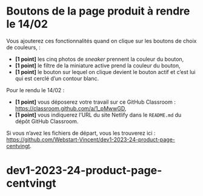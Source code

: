 # Boutons de la page produit à rendre le 14/02

Vous ajouterez ces fonctionnalités quand on clique sur les boutons de choix de couleurs, :

- **[1 point]** les cinq photos de _sneaker_ prennent la couleur du bouton,
- **[1 point]** le filtre de la miniature active prend la couleur du bouton,
- **[1 point]** le bouton sur lequel on clique devient le bouton actif et c’est lui qui est cerclé d’un contour blanc.

Pour le rendu le 14/02 :

- **[1 point]** vous déposerez votre travail sur ce GitHub Classroom : <https://classroom.github.com/a/1_pMwwGD>,
- **[1 point]** vous indiquerez l’URL du site Netlify dans le `README.md` du dépôt GitHub Classroom.

Si vous n’avez les fichiers de départ, vous les trouverez ici : <https://github.com/Webstart-Vincent/dev1-2023-24-product-page-centvingt>.

<!-- 1. push sur github
1. relier ce github à un nouveau site sur netlify
1. indiquer l’URL du site Netlify dans le `README.md` du dépôt, refaire un commit et un push -->
# dev1-2023-24-product-page-centvingt
